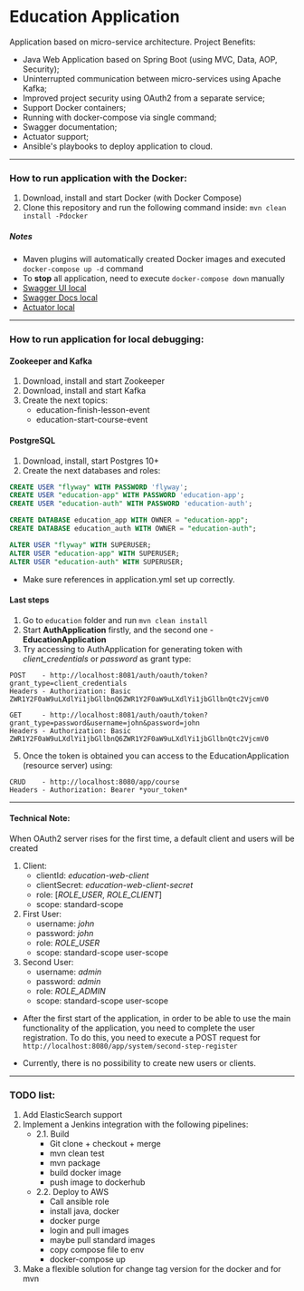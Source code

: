 # Education Application

Application based on micro-service architecture.
Project Benefits:
- Java Web Application based on Spring Boot (using MVC, Data, AOP, Security);
- Uninterrupted communication between micro-services using Apache Kafka;
- Improved project security using OAuth2 from a separate service;
- Support Docker containers;
- Running with docker-compose via single command;
- Swagger documentation;
- Actuator support;
- Ansible's playbooks to deploy application to cloud.

***
### How to run application with the Docker:
1. Download, install and start Docker (with Docker Compose)
2. Clone this repository and run the following command inside: `mvn clean install -Pdocker`

##### Notes
  + Maven plugins will automatically created Docker images and executed `docker-compose up -d` command
  + To **stop** all application, need to execute `docker-compose down` manually
  + [Swagger UI local](http://localhost:8080/app/swagger-ui.html)
  + [Swagger Docs local](http://localhost:8080/app/v2/api-docs)
  + [Actuator local](http://localhost:8080/app/actuator)

***
### How to run application for local debugging:

#### Zookeeper and Kafka
1. Download, install and start Zookeeper
2. Download, install and start Kafka
3. Create the next topics:
   - education-finish-lesson-event
   - education-start-course-event
   
#### PostgreSQL
1. Download, install, start Postgres 10+
2. Create the next databases and roles:
```sql
CREATE USER "flyway" WITH PASSWORD 'flyway';
CREATE USER "education-app" WITH PASSWORD 'education-app';
CREATE USER "education-auth" WITH PASSWORD 'education-auth';

CREATE DATABASE education_app WITH OWNER = "education-app";
CREATE DATABASE education_auth WITH OWNER = "education-auth";

ALTER USER "flyway" WITH SUPERUSER;
ALTER USER "education-app" WITH SUPERUSER;
ALTER USER "education-auth" WITH SUPERUSER;
```
- Make sure references in application.yml set up correctly.

#### Last steps
1. Go to `education` folder and run `mvn clean install`
2. Start **AuthApplication** firstly, and the second one - **EducationApplication**
3. Try accessing to AuthApplication for generating token with _client_credentials_ or _password_ as grant type:
```
POST    - http://localhost:8081/auth/oauth/token?grant_type=client_credentials
Headers - Authorization: Basic ZWR1Y2F0aW9uLXdlYi1jbGllbnQ6ZWR1Y2F0aW9uLXdlYi1jbGllbnQtc2VjcmV0
```
```
GET     - http://localhost:8081/auth/oauth/token?grant_type=password&username=john&password=john
Headers - Authorization: Basic ZWR1Y2F0aW9uLXdlYi1jbGllbnQ6ZWR1Y2F0aW9uLXdlYi1jbGllbnQtc2VjcmV0
```
5. Once the token is obtained you can access to the EducationApplication (resource server) using:
```
CRUD    - http://localhost:8080/app/course
Headers - Authorization: Bearer *your_token*
```

***
#### Technical Note:
When OAuth2 server rises for the first time, a default client and users will be created  
1. Client:
   - clientId: _education-web-client_
   - clientSecret: _education-web-client-secret_
   - role: [_ROLE_USER_, _ROLE_CLIENT_]
   - scope: standard-scope
2. First User:
   - username: _john_
   - password: _john_
   - role: _ROLE_USER_
   - scope: standard-scope user-scope
3. Second User:
   - username: _admin_
   - password: _admin_
   - role: _ROLE_ADMIN_
   - scope: standard-scope user-scope
   
* After the first start of the application, in order to be able to use the main functionality of the application, you need to complete the user registration. To do this, you need to execute a POST request for `http://localhost:8080/app/system/second-step-register`
   
* Currently, there is no possibility to create new users or clients.

***
### TODO list:
1. Add ElasticSearch support
2. Implement a Jenkins integration with the following pipelines:
   - 2.1. Build
        - Git clone + checkout + merge
        - mvn clean test
        - mvn package
        - build docker image
        - push image to dockerhub
   - 2.2. Deploy to AWS 
        - Call ansible role
        - install java, docker
        - docker purge
        - login and pull images
        - maybe pull standard images
        - copy compose file to env
        - docker-compose up
3. Make a flexible solution for change tag version for the docker and for mvn
